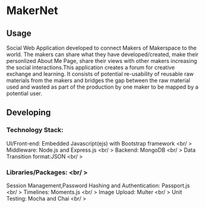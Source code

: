 # MakerNet



## Usage
Social Web Application developed to connect Makers of Makerspace to the world. The makers can share what they have developed/created, make their personlized About Me Page, share their views with other makers increasing the social interactions.This application creates a forum for creative exchange and learning. It consists of potential re-usability of reusable raw materials from the makers and bridges the gap between the raw material used and wasted as part of the production by one maker to be mapped by a potential user.



## Developing

### Technology Stack: <br />
UI/Front-end: Embedded Javascript(ejs) with Bootstrap framework <br/ >
Middleware: Node.js and Express.js <br/ >
Backend: MongoDB <br/ >
Data Transition format:JSON <br/ >

### Libraries/Packages: <br/ >
Session Management,Password Hashing and Authentication: Passport.js <br/ >
Timelines: Moments.js <br/ >
Image Upload: Multer <br/ >
Unit Testing: Mocha and Chai <br/ >


